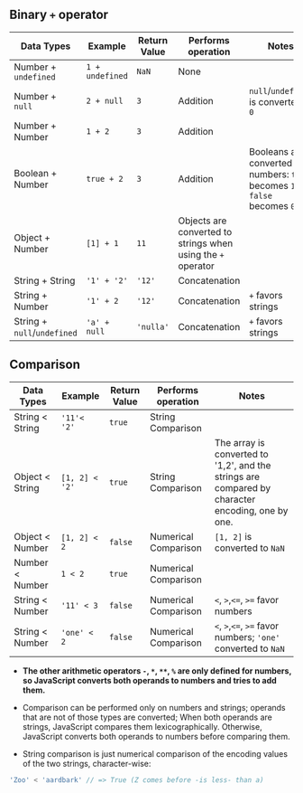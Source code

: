 ## Binary `+` operator

| Data Types      | Example  | Return Value | Performs operation | Notes                              |
|-----------------|-------------|--------------|--------------------|------------------------------------|
| Number + `undefined` | `1 + undefined`     | `NaN`          | None           |                                    |
| Number + `null` | `2 + null`   | `3`       | Addition      | `null`/`undefined` is converted to `0`                 |
| Number + Number | `1 + 2`     | `3`          | Addition           |                                    |
| Boolean + Number | `true + 2` | `3`          | Addition           | Booleans are converted to numbers: `true` becomes `1`, `false` becomes `0`.  |
| Object + Number | `[1] + 1`     | `11`          | Objects are converted to strings when using the  `+` operator      |                                    |
| String + String | `'1' + '2'` | `'12'`       | Concatenation      |                                    |
| String + Number | `'1' + 2`   | `'12'`       | Concatenation      | `+` favors strings                 |
| String + `null`/`undefined` | `'a' + null`   | `'nulla'`       | Concatenation      | `+` favors strings                 |

## Comparison

| Data Types      | Example  | Return Value | Performs operation | Notes                              |
|-----------------|-------------|--------------|--------------------|------------------------------------|
| String < String | `'11'< '2'` | `true`       | String Comparison  |                                    |
| Object < String | `[1, 2] < '2'` | `true`      | String Comparison  |  The array is converted to '1,2', and the strings are compared by character encoding, one by one.
| Object < Number | `[1, 2] < 2` | `false`       | Numerical Comparison  | `[1, 2]` is converted to `NaN`                                    |
| Number < Number | `1 < 2`     | `true`       | Numerical Comparison |                                    |
| String < Number | `'11' < 3`  | `false`      | Numerical Comparison | `<`, `>`,`<=`, `>=` favor numbers  |
| String < Number | `'one' < 2` | `false`      | Numerical Comparison | `<`, `>`,`<=`, `>=` favor numbers; `'one'` converted to `NaN`         |

- **The other arithmetic operators `-`, `*`, `**`, `%` are only defined for numbers, so JavaScript converts both operands to numbers and tries to add them.**

- Comparison can be performed only on numbers and strings; operands that are not of those types are converted;
When both operands are strings, JavaScript compares them lexicographically. Otherwise, JavaScript converts both operands to numbers before comparing them.

- String comparison is just numerical comparison of the encoding values of the two strings, character-wise:
```js
'Zoo' < 'aardbark' // => True (Z comes before -is less- than a)
```

